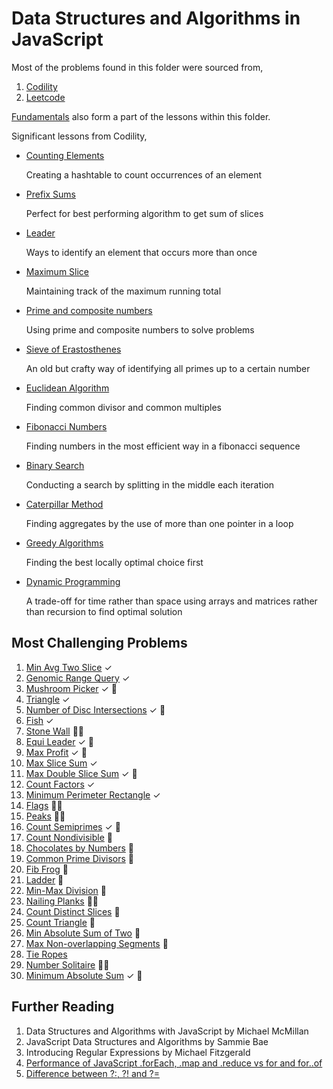 # Data Structures and Algorithms in JavaScript

Most of the problems found in this folder were sourced from,

1. [Codility](https://app.codility.com/programmers/)
2. [Leetcode](https://leetcode.com/)

[Fundamentals](./structures/) also form a part of the lessons within this folder.

Significant lessons from Codility,

- [Counting Elements](./codility/counting/)

  Creating a hashtable to count occurrences of an element

- [Prefix Sums](./codility/prefix-sums/)
  
  Perfect for best performing algorithm to get sum of slices

- [Leader](./codility/leader/)

  Ways to identify an element that occurs more than once

- [Maximum Slice](./codility/maximum-slice/)

  Maintaining track of the maximum running total

- [Prime and composite numbers](./codility/prime/)

  Using prime and composite numbers to solve problems

- [Sieve of Erastosthenes](./codility/sieve/)

  An old but crafty way of identifying all primes up to a certain number

- [Euclidean Algorithm](./codility/euclidean/)

  Finding common divisor and common multiples

- [Fibonacci Numbers](./codility/fibonacci/)

  Finding numbers in the most efficient way in a fibonacci sequence

- [Binary Search](./codility/binary-search/)

  Conducting a search by splitting in the middle each iteration

- [Caterpillar Method](./codility/caterpillar/)

  Finding aggregates by the use of more than one pointer in a loop

- [Greedy Algorithms](./codility/greedy/)

  Finding the best locally optimal choice first

- [Dynamic Programming](./codility/dynamic/)

  A trade-off for time rather than space using arrays and matrices rather than recursion to find optimal solution

## Most Challenging Problems

1. [Min Avg Two Slice](./codility/prefix-sums#minimum-average-of-two-slices) &#x2713;
2. [Genomic Range Query](./codility/prefix-sums/GENOMIC.md) &#x2713;
3. [Mushroom Picker](./codility/prefix-sums#51-exercise) &#x2713; :thinking:
4. [Triangle](./codility/sorting/TRIANGLE.md) &#x2713;
5. [Number of Disc Intersections](./codility/sorting/DISCS.md) &#x2713; :thinking:
6. [Fish](./codility/stacks-queues/FISH.md) &#x2713;
7. [Stone Wall](./codility/stacks-queues/STONEWALL.md) :face_in_clouds:
8. [Equi Leader](./codility/leader/EQUILEADER.md) &#x2713; :thinking:
9. [Max Profit](./codility/maximum-slice/MAXPROFIT.md) &#x2713; :thinking:
10. [Max Slice Sum](./codility/maximum-slice/MAXSLICESUM.md) &#x2713;
11. [Max Double Slice Sum](./codility/maximum-slice/MAXDOUBLESLICE.md) &#x2713; :thinking:
12. [Count Factors](./codility/prime/COUNTFACTORS.md) &#x2713;
13. [Minimum Perimeter Rectangle](./codility/prime/MINPERIMETERRECTANGLE.md) &#x2713;
14. [Flags](./codility/prime/FLAGS.md) :face_in_clouds:
15. [Peaks](./codility/prime/PEAKS.md) :face_in_clouds:
16. [Count Semiprimes](./codility/sieve/COUNTSEMIPRIMES.md) &#x2713; :thinking:
17. [Count Nondivisible](./codility/sieve/COUNTNONDIVISIBLE.md) :thinking:
18. [Chocolates by Numbers](./codility/euclidean/CHOCOLATE.md) :thinking:
19. [Common Prime Divisors](./codility/euclidean/COMMONPRIME.md) :thinking:
20. [Fib Frog](./codility/fibonacci/FIBFROG.md) :thinking:
21. [Ladder](./codility/fibonacci/LADDER.md) :thinking:
22. [Min-Max Division](./codility/binary-search/MINMAXDIVISION.md) :thinking:
23. [Nailing Planks](./codility/binary-search/NAILINGPLANKS.md) :face_in_clouds:
24. [Count Distinct Slices](./codility/caterpillar/COUNTDISTINCT.md) :thinking:
25. [Count Triangle](./codility/caterpillar/COUNTRIANGLES.md) :thinking:
26. [Min Absolute Sum of Two](./codility/caterpillar/MINABSSUM.md) :thinking:
27. [Max Non-overlapping Segments](./codility/greedy/MAXNONOVERLAPPING.md) :thinking:
28. [Tie Ropes](./codility/greedy/TIEROPES.md)
29. [Number Solitaire](./codility/dynamic/SOLITAIRE.md) :face_in_clouds:
30. [Minimum Absolute Sum](./codility/dynamic/MINABSSUM.md) &#x2713; :thinking:


## Further Reading

1. Data Structures and Algorithms with JavaScript by Michael McMillan
2. JavaScript Data Structures and Algorithms by Sammie Bae
3. Introducing Regular Expressions by Michael Fitzgerald
4. [Performance of JavaScript .forEach, .map and .reduce vs for and for..of](https://leanylabs.com/blog/js-forEach-map-reduce-vs-for-for_of/)
5. [Difference between ?:, ?! and ?=](https://stackoverflow.com/questions/10804732/difference-between-and)